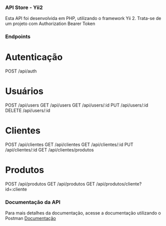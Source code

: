 ### API Store - Yii2
Esta API foi desenvolvida em PHP, utilizando o framework Yii 2. Trata-se de um projeto com Authorization
Bearer Token

### Endpoints

# Autenticação
POST    /api/auth

# Usuários
POST    /api/users
GET     /api/users
GET     /api/users/:id
PUT     /api/users/:id
DELETE  /api/users/:id

# Clientes
POST    /api/clientes
GET     /api/clientes
GET     /api/clientes/:id
PUT     /api/clientes/:id
GET     /api/clientes/produtos

# Produtos
POST    /api/produtos
GET     /api/produtos
GET     /api/produtos/cliente?id=:cliente

### Documentação da API
Para mais detalhes da documentação, acesse a documentação utilizando o Postman [Documentação](https://documenter.getpostman.com/view/5545042/2sA3JGeimc)


